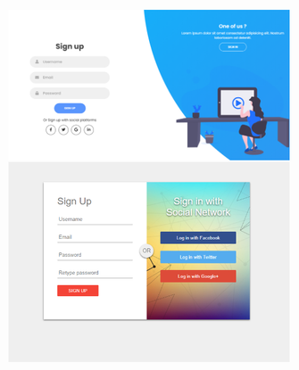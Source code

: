 ![test1](https://github.com/aritrochakraborty29/Gallery-Website/blob/master/Images/Capture1.PNG)
![test2](https://github.com/aritrochakraborty29/Gallery-Website/blob/master/Images/Capture2.PNG)
